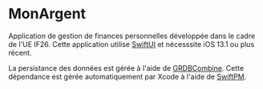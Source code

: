# MonArgent

Application de gestion de finances personnelles développée dans le cadre de l'UE
IF26. Cette application utilise [SwiftUI](https://developer.apple.com/xcode/swiftui/)
et nécesssite iOS 13.1 ou plus récent.

La persistance des données est gérée à l'aide de
[GRDBCombine](https://github.com/groue/GRDBCombine). Cette dépendance est gérée
automatiquement par Xcode à l'aide de [SwiftPM](https://swiftpm.co/about/).
